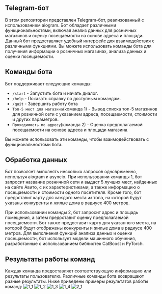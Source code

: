 ## Telegram-бот ##
В этом репозитории представлен Telegram-бот, реализованный с использованием aiogram. Бот обладает различными функциональностями, включая анализ данных для розничных магазинов и оценку посещаемости на основе адреса и площади.
Данный бот предоставляет удобный интерфейс для взаимодействия с различными функциями. Вы можете использовать команды бота для получения информации о розничных магазинах, анализа данных и оценки посещаемости.

## Команды бота
Бот поддерживает следующие команды:

- `/start` - Запустить бота и начать диалог.
- `/help` - Показать справку по доступным командам.
- `/quit` - Завершить работу бота
- `Топ-5 мест для магазина`(команда 1) - Вывод списка топ-5 магазинов для розничной сети с указанием адреса, посещаемости, стоимости и других параметров.
- `Проходимость по адресу`(команда 2) - Оценка предполагаемой посещаемости на основе адреса и площади магазина.

Вы можете использовать эти команды, чтобы взаимодействовать с функциональностями бота.

## Обработка данных
Бот позволяет выполнять несколько запросов одновременно, используя aiogram и asyncio.
При использовании команды 1, бот запросит название розничной сети и выдаст 5 лучших мест, найденных на сайте Авито, с их характеристиками, а также информацию о посещаемости и стоимости одного посетителя. Кроме того, бот предоставит карту для каждого места из топа, на которой будут указаны конкуренты и жилые дома в радиусе 400 метров.

При использовании команды 2, бот запросит адрес и площадь помещения, а затем предоставит оценку предполагаемой посещаемости. Бот также предоставит карту для указанного места, на которой будут отображены конкуренты и жилые дома в радиусе 400 метров.
Для выполнения функций анализа данных и оценки посещаемости, бот использует модели машинного обучения, разработанные с использованием библиотек CatBoost и PyTorch.

## Результаты работы команд
Каждая команда предоставляет соответствующую информацию или результаты пользователю.
Различные команды бота возвращают разные результаты. Ниже приведены примеры результатов работы команд:
![1_1](https://github.com/HSEGeoMarketing/BotAiogram/assets/112046185/5d0a6357-a01b-49fc-bc3c-137b4cbe71cc)
![1_2](https://github.com/HSEGeoMarketing/BotAiogram/assets/112046185/360e63da-b770-4b1c-bada-789985b9611c)
![1_3](https://github.com/HSEGeoMarketing/BotAiogram/assets/112046185/9a910d29-f261-4cda-9c90-1bf591a617e3)
![1_4](https://github.com/HSEGeoMarketing/BotAiogram/assets/112046185/f15f211f-35a0-4290-a8b2-a279d774d5ea)
![2_1](https://github.com/HSEGeoMarketing/BotAiogram/assets/112046185/f5c57076-48ae-4339-b2bf-459473581073)

